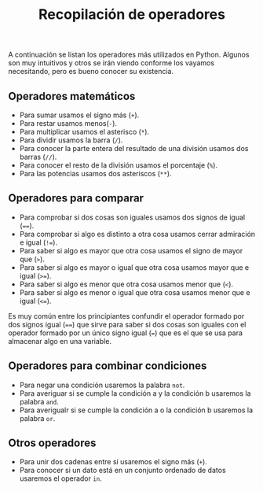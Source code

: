 ﻿---
title: Recopilación de operadores
---

A continuación se listan los operadores más utilizados en Python. Algunos son muy intuitivos y otros se irán viendo conforme los vayamos necesitando, pero es bueno conocer su existencia.


## Operadores matemáticos

- Para sumar usamos el signo más (`+`).
- Para restar usamos menos(`-`).
- Para multiplicar usamos el asterisco (`*`).
- Para dividir usamos la barra (`/`).
- Para conocer la parte entera del resultado de una división usamos dos barras (`//`).
- Para conocer el resto de la división usamos el porcentaje (`%`).
- Para las potencias usamos dos asteriscos (`**`).


## Operadores para comparar

- Para comprobar si dos cosas son iguales usamos dos signos de igual (`==`).
- Para comprobar si algo es distinto a otra cosa usamos cerrar admiración e igual (`!=`).
- Para saber si algo es mayor que otra cosa usamos el signo de mayor que (`>`).
- Para saber si algo es mayor o igual que otra cosa usamos mayor que e igual (`>=`).
- Para saber si algo es menor que otra cosa usamos menor que (`<`).
- Para saber si algo es menor o igual que otra cosa usamos menor que e igual (`<=`).


Es muy común entre los principiantes confundir el operador formado por dos signos igual (`==`) que sirve para saber si dos cosas son iguales con el operador formado por un único signo igual (`=`) que es el que se usa para almacenar algo en una variable.


## Operadores para combinar condiciones

- Para negar una condición usaremos la palabra `not`.
- Para averiguar si se cumple la condición a y la condición b usaremos la palabra `and`.
- Para averigualr si se cumple la condición a o la condición b usaremos la palabra `or`.


## Otros operadores

- Para unir dos cadenas entre sí usaremos el signo más (`+`).
- Para conocer si un dato está en un conjunto ordenado de datos usaremos el operador `in`.
